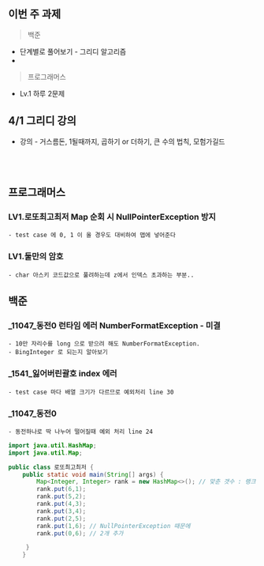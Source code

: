 ## 이번 주 과제
> 백준
- 단계별로 풀어보기 - 그리디 알고리즘
- 
> 프로그래머스
- Lv.1 하루 2문제 

## 4/1 그리디 강의
- 강의 - 거스름돈, 1될때까지, 곱하기 or 더하기, 큰 수의 법칙, 모험가길드
<br />
<br />

## 프로그래머스
### LV1.로또최고최저 Map 순회 시  NullPointerException 방지
    - test case 에 0, 1 이 올 경우도 대비하여 맵에 넣어준다
### LV1.둘만의 암호
    - char 아스키 코드값으로 풀려하는데 z에서 인덱스 초과하는 부분..

## 백준
### _11047_동전0 런타임 에러 NumberFormatException - 미결
    - 10만 자리수를 long 으로 받으려 해도 NumberFormatException.
    - BingInteger 로 되는지 알아보기
### _1541_잃어버린괄호 index 에러
    - test case 마다 배열 크기가 다르므로 예외처리 line 30
### _11047_동전0
    - 동전하나로 딱 나누어 떨어질때 예외 처리 line 24


```java
import java.util.HashMap;
import java.util.Map;

public class 로또최고최저 {
    public static void main(String[] args) {
        Map<Integer, Integer> rank = new HashMap<>(); // 맞춘 갯수 : 랭크
        rank.put(6,1);
        rank.put(5,2);
        rank.put(4,3);
        rank.put(3,4);
        rank.put(2,5);
        rank.put(1,6); // NullPointerException 때문에 
        rank.put(0,6); // 2개 추가

     }
    }

```